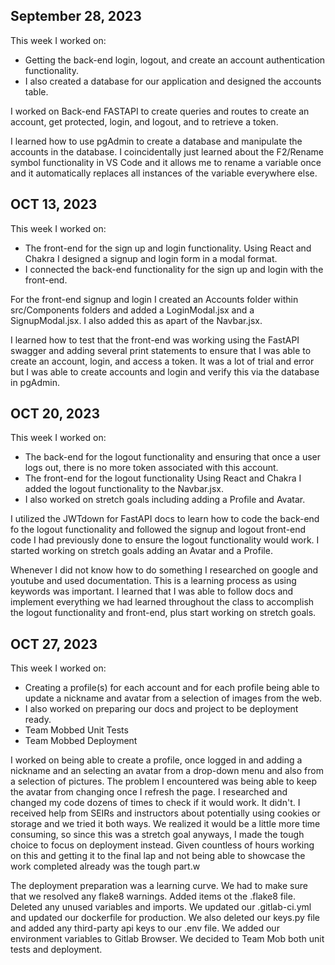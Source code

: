 ## September 28, 2023

This week I worked on:

- Getting the back-end login, logout, and create an account authentication functionality.
- I also created a database for our application and designed the accounts table.

I worked on Back-end FASTAPI to create queries and routes to create an account, get protected, login, and logout, and to retrieve a token.

I learned how to use pgAdmin to create a database and manipulate the accounts in the database. I coincidentally just learned about the F2/Rename symbol functionality in VS Code and it allows me to rename a variable once and it automatically replaces all instances of the variable everywhere else.

## OCT 13, 2023

This week I worked on:

- The front-end for the sign up and login functionality. Using React and Chakra I designed a signup and login form in a modal format.
- I connected the back-end functionality for the sign up and login with the front-end.

For the front-end signup and login I created an Accounts folder within src/Components folders and added a LoginModal.jsx and a SignupModal.jsx. I also added this as apart of the Navbar.jsx.

I learned how to test that the front-end was working using the FastAPI swagger and adding several print statements to ensure that I was able to create an account, login, and access a token. It was a lot of trial and error but I was able to create accounts and login and verify this via the database in pgAdmin.

## OCT 20, 2023

This week I worked on:

- The back-end for the logout functionality and ensuring that once a user logs out, there is no more token associated with this account.
- The front-end for the logout functionality Using React and Chakra I added the logout functionality to the Navbar.jsx.
- I also worked on stretch goals including adding a Profile and Avatar.

I utilized the JWTdown for FastAPI docs to learn how to code the back-end fo the logout functionality and followed the signup and logout front-end code I had previously done to ensure the logout functionality would work. I started working on stretch goals adding an Avatar and a Profile.

Whenever I did not know how to do something I researched on google and youtube and used documentation. This is a learning process as using keywords was important. I learned that I was able to follow docs and implement everything we had learned throughout the class to accomplish the logout functionality and front-end, plus start working on stretch goals.

## OCT 27, 2023

This week I worked on:

- Creating a profile(s) for each account and for each profile being able to update a nickname and avatar from a selection of images from the web.
- I also worked on preparing our docs and project to be deployment ready.
- Team Mobbed Unit Tests
- Team Mobbed Deployment

I worked on being able to create a profile, once logged in and adding a nickname and an selecting an avatar from a drop-down menu and also from a selection of pictures. The problem I encountered was being able to keep the avatar from changing once I refresh the page. I researched and changed my code dozens of times to check if it would work. It didn't. I received help from SEIRs and instructors about potentially using cookies or storage and we tried it both ways. We realized it would be a little more time consuming, so since this was a stretch goal anyways, I made the tough choice to focus on deployment instead. Given countless of hours working on this and getting it to the final lap and not being able to showcase the work completed already was the tough part.w

The deployment preparation was a learning curve. We had to make sure that we resolved any flake8 warnings. Added items ot the .flake8 file. Deleted any unused variables and imports. We updated our .gitlab-ci.yml and updated our dockerfile for production. We also deleted our keys.py file and added any third-party api keys to our .env file. We added our environment variables to Gitlab Browser. We decided to Team Mob both unit tests and deployment.
